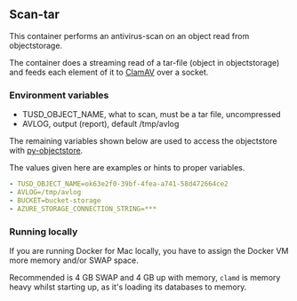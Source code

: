 ## Scan-tar

This container performs an antivirus-scan on an object read from objectstorage.

The container does a streaming read of a tar-file (object in objectstorage)
and feeds each element of it to [ClamAV](https://www.clamav.net/) over a socket.

### Environment variables
* TUSD_OBJECT_NAME, what to scan, must be a tar file, uncompressed
* AVLOG, output (report), default /tmp/avlog

The remaining variables shown below are used to access the objectstore with [py-objectstore](https://github.com/arkivverket/py-objectstore).


The values given here are examples or hints to proper variables.
```yaml
- TUSD_OBJECT_NAME=ok63e2f0-39bf-4fea-a741-58d472664ce2
- AVLOG=/tmp/avlog
- BUCKET=bucket-storage
- AZURE_STORAGE_CONNECTION_STRING=***
```

### Running locally
If you are running Docker for Mac locally, you have to assign the Docker VM more memory and/or SWAP space.

Recommended is 4 GB SWAP and 4 GB up with memory, `clamd` is memory heavy whilst starting up, as it's loading its databases to memory.
